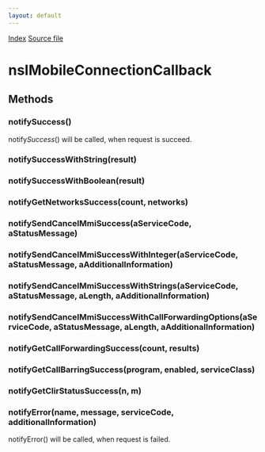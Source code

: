 ```yaml
---
layout: default
---
```

<div id='links'><a href="../index.html">Index</a>
<a href="http://dxr.mozilla.org/mozilla-central/source/dom/mobileconnection/interfaces/nsIMobileConnectionService.idl">Source file</a>
</div>

# nsIMobileConnectionCallback #

## Methods ##

### notifySuccess() ###
  
notify*Success*() will be called, when request is succeed.  
  

### notifySuccessWithString(result) ###

### notifySuccessWithBoolean(result) ###

### notifyGetNetworksSuccess(count, networks) ###

### notifySendCancelMmiSuccess(aServiceCode, aStatusMessage) ###

### notifySendCancelMmiSuccessWithInteger(aServiceCode, aStatusMessage, aAdditionalInformation) ###

### notifySendCancelMmiSuccessWithStrings(aServiceCode, aStatusMessage, aLength, aAdditionalInformation) ###

### notifySendCancelMmiSuccessWithCallForwardingOptions(aServiceCode, aStatusMessage, aLength, aAdditionalInformation) ###

### notifyGetCallForwardingSuccess(count, results) ###

### notifyGetCallBarringSuccess(program, enabled, serviceClass) ###

### notifyGetClirStatusSuccess(n, m) ###

### notifyError(name, message, serviceCode, additionalInformation) ###
  
notifyError() will be called, when request is failed.  
  
